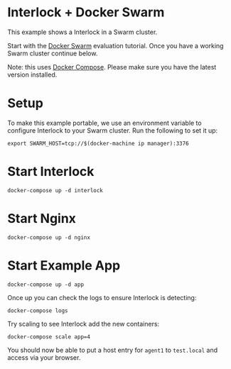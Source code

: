 # Interlock + Docker Swarm
This example shows a Interlock in a Swarm cluster.

Start with the [Docker Swarm](https://docs.docker.com/swarm/install-w-machine/)
evaluation tutorial.  Once you have a working Swarm cluster continue below.

Note: this uses [Docker Compose](http://docs.docker.com/compose).  Please make
sure you have the latest version installed.

# Setup
To make this example portable, we use an environment variable to configure
Interlock to your Swarm cluster.  Run the following to set it up:

`export SWARM_HOST=tcp://$(docker-machine ip manager):3376`

# Start Interlock

`docker-compose up -d interlock`

# Start Nginx

`docker-compose up -d nginx`

# Start Example App

`docker-compose up -d app`

Once up you can check the logs to ensure Interlock is detecting:

`docker-compose logs`

Try scaling to see Interlock add the new containers:

`docker-compose scale app=4`

You should now be able to put a host entry for `agent1` to `test.local` and
access via your browser.

